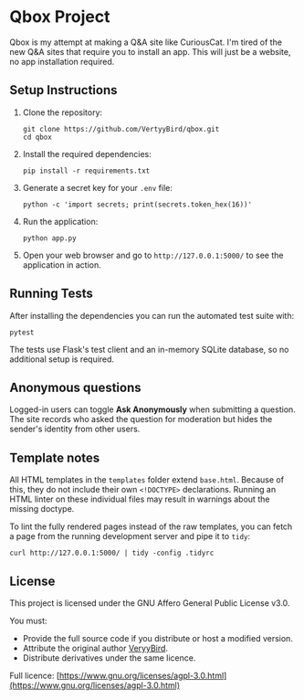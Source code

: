 # Qbox Project

Qbox is my attempt at making a Q&A site like CuriousCat. I'm tired of the new Q&A sites that require you to install an app. This will just be a website, no app installation required.

## Setup Instructions

1. Clone the repository:
   ```
   git clone https://github.com/VertyyBird/qbox.git
   cd qbox
   ```

2. Install the required dependencies:
   ```
   pip install -r requirements.txt
   ```

3. Generate a secret key for your `.env` file:
   ```
   python -c 'import secrets; print(secrets.token_hex(16))'
   ```

4. Run the application:
   ```
   python app.py
   ```

5. Open your web browser and go to `http://127.0.0.1:5000/` to see the application in action.

## Running Tests

After installing the dependencies you can run the automated test suite with:

```
pytest
```

The tests use Flask's test client and an in-memory SQLite database, so no additional setup is required.

## Anonymous questions

Logged-in users can toggle **Ask Anonymously** when submitting a question.
The site records who asked the question for moderation but hides the
sender's identity from other users.

## Template notes

All HTML templates in the `templates` folder extend `base.html`. Because of this, they do not include their own `<!DOCTYPE>` declarations. Running an HTML linter on these individual files may result in warnings about the missing doctype.

To lint the fully rendered pages instead of the raw templates, you can fetch a page from the running development server and pipe it to `tidy`:

```
curl http://127.0.0.1:5000/ | tidy -config .tidyrc
```

## License

This project is licensed under the GNU Affero General Public License v3.0.

You must:
- Provide the full source code if you distribute or host a modified version.
- Attribute the original author [VeryyBird](https://github.com/VertyyBird).
- Distribute derivatives under the same licence.

Full licence: [https://www.gnu.org/licenses/agpl-3.0.html](https://www.gnu.org/licenses/agpl-3.0.html)

